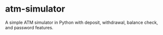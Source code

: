 # atm-simulator
A simple ATM simulator in Python with deposit, withdrawal, balance check, and password features.
